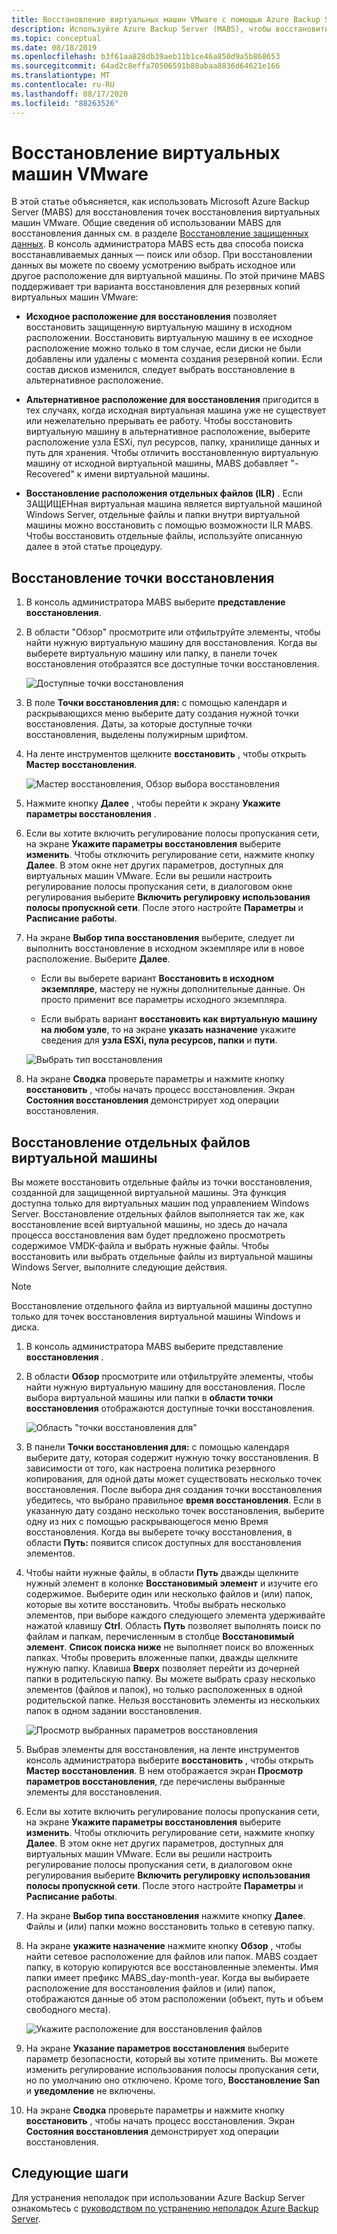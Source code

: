 ```yaml
---
title: Восстановление виртуальных машин VMware с помощью Azure Backup Server
description: Используйте Azure Backup Server (MABS), чтобы восстановить виртуальные машины VMware, работающие на сервере VMware vCenter/ESXi.
ms.topic: conceptual
ms.date: 08/18/2019
ms.openlocfilehash: b3f61aa828db39aeb11b1ce46a850d9a5b868653
ms.sourcegitcommit: 64ad2c8effa70506591b88abaa8836d64621e166
ms.translationtype: MT
ms.contentlocale: ru-RU
ms.lasthandoff: 08/17/2020
ms.locfileid: "88263526"
---
```

# <a name="restore-vmware-virtual-machines"></a>Восстановление виртуальных машин VMware

В этой статье объясняется, как использовать Microsoft Azure Backup Server (MABS) для восстановления точек восстановления виртуальных машин VMware. Общие сведения об использовании MABS для восстановления данных см. в разделе [Восстановление защищенных данных](./backup-azure-alternate-dpm-server.md). В консоль администратора MABS есть два способа поиска восстанавливаемых данных — поиск или обзор. При восстановлении данных вы можете по своему усмотрению выбрать исходное или другое расположение для виртуальной машины. По этой причине MABS поддерживает три варианта восстановления для резервных копий виртуальных машин VMware:

* **Исходное расположение для восстановления** позволяет восстановить защищенную виртуальную машину в исходном расположении. Восстановить виртуальную машину в ее исходное расположение можно только в том случае, если диски не были добавлены или удалены с момента создания резервной копии. Если состав дисков изменился, следует выбрать восстановление в альтернативное расположение.

* **Альтернативное расположение для восстановления** пригодится в тех случаях, когда исходная виртуальная машина уже не существует или нежелательно прерывать ее работу. Чтобы восстановить виртуальную машину в альтернативное расположение, выберите расположение узла ESXi, пул ресурсов, папку, хранилище данных и путь для хранения. Чтобы отличить восстановленную виртуальную машину от исходной виртуальной машины, MABS добавляет "-Recovered" к имени виртуальной машины.

* **Восстановление расположения отдельных файлов (ILR)** . Если ЗАЩИЩЕНная виртуальная машина является виртуальной машиной Windows Server, отдельные файлы и папки внутри виртуальной машины можно восстановить с помощью возможности ILR MABS. Чтобы восстановить отдельные файлы, используйте описанную далее в этой статье процедуру.

## <a name="restore-a-recovery-point"></a>Восстановление точки восстановления

1. В консоль администратора MABS выберите **представление восстановления**.

2. В области "Обзор" просмотрите или отфильтруйте элементы, чтобы найти нужную виртуальную машину для восстановления. Когда вы выберете виртуальную машину или папку, в панели точек восстановления отобразятся все доступные точки восстановления.

    ![Доступные точки восстановления](./media/restore-azure-backup-server-vmware/recovery-points.png)

3. В поле **Точки восстановления для:** с помощью календаря и раскрывающихся меню выберите дату создания нужной точки восстановления. Даты, за которые доступные точки восстановления, выделены полужирным шрифтом.

4. На ленте инструментов щелкните **восстановить** , чтобы открыть **Мастер восстановления**.

    ![Мастер восстановления, Обзор выбора восстановления](./media/restore-azure-backup-server-vmware/recovery-wizard.png)

5. Нажмите кнопку **Далее** , чтобы перейти к экрану **Укажите параметры восстановления** .

6. Если вы хотите включить регулирование полосы пропускания сети, на экране **Укажите параметры восстановления** выберите **изменить**. Чтобы отключить регулирование сети, нажмите кнопку **Далее**. В этом окне нет других параметров, доступных для виртуальных машин VMware. Если вы решили настроить регулирование полосы пропускания сети, в диалоговом окне регулирования выберите **Включить регулировку использования полосы пропускной сети**. После этого настройте **Параметры** и **Расписание работы**.

7. На экране **Выбор типа восстановления** выберите, следует ли выполнить восстановление в исходном экземпляре или в новое расположение. Выберите **Далее**.

     * Если вы выберете вариант **Восстановить в исходном экземпляре**, мастеру не нужны дополнительные данные. Он просто применит все параметры исходного экземпляра.

     * Если выбрать вариант **восстановить как виртуальную машину на любом узле**, то на экране **указать назначение** укажите сведения для **узла ESXi, пула ресурсов, папки** и **пути**.

      ![Выбрать тип восстановления](./media/restore-azure-backup-server-vmware/recovery-type.png)

8. На экране **Сводка** проверьте параметры и нажмите кнопку **восстановить** , чтобы начать процесс восстановления. Экран **Состояния восстановления** демонстрирует ход операции восстановления.

## <a name="restore-an-individual-file-from-a-vm"></a>Восстановление отдельных файлов виртуальной машины

Вы можете восстановить отдельные файлы из точки восстановления, созданной для защищенной виртуальной машины. Эта функция доступна только для виртуальных машин под управлением Windows Server. Восстановление отдельных файлов выполняется так же, как восстановление всей виртуальной машины, но здесь до начала процесса восстановления вам будет предложено просмотреть содержимое VMDK-файла и выбрать нужные файлы. Чтобы восстановить или выбрать отдельные файлы из виртуальной машины Windows Server, выполните следующие действия.

>[!NOTE]
>Восстановление отдельного файла из виртуальной машины доступно только для точек восстановления виртуальной машины Windows и диска.

1. В консоль администратора MABS выберите представление **восстановления** .

2. В области **Обзор** просмотрите или отфильтруйте элементы, чтобы найти нужную виртуальную машину для восстановления. После выбора виртуальной машины или папки в **области точки восстановления** отображаются доступные точки восстановления.

    ![Область "точки восстановления для"](./media/restore-azure-backup-server-vmware/vmware-rp-disk.png)

3. В панели **Точки восстановления для:** с помощью календаря выберите дату, которая содержит нужную точку восстановления. В зависимости от того, как настроена политика резервного копирования, для одной даты может существовать несколько точек восстановления. После выбора дня создания точки восстановления убедитесь, что выбрано правильное **время восстановления**. Если в указанную дату создано несколько точек восстановления, выберите одну из них с помощью раскрывающегося меню Время восстановления. Когда вы выберете точку восстановления, в области **Путь:** появится список доступных для восстановления элементов.

4. Чтобы найти нужные файлы, в области **Путь** дважды щелкните нужный элемент в колонке **Восстановимый элемент** и изучите его содержимое. Выберите один или несколько файлов и (или) папок, которые вы хотите восстановить. Чтобы выбрать несколько элементов, при выборе каждого следующего элемента удерживайте нажатой клавишу **Ctrl**. Область **Путь** позволяет выполнять поиск по файлам и папкам, перечисленным в столбце **Восстановимый элемент**. **Список поиска ниже** не выполняет поиск во вложенных папках. Чтобы проверить вложенные папки, дважды щелкните нужную папку. Клавиша **Вверх** позволяет перейти из дочерней папки в родительскую папку. Вы можете выбрать сразу несколько элементов (файлов и папок), но только расположенных в одной родительской папке. Нельзя восстановить элементы из нескольких папок в одном задании восстановления.

    ![Просмотр выбранных параметров восстановления](./media/restore-azure-backup-server-vmware/vmware-rp-disk-ilr-2.png)

5. Выбрав элементы для восстановления, на ленте инструментов консоль администратора выберите **восстановить** , чтобы открыть **Мастер восстановления**. В нем отображается экран **Просмотр параметров восстановления**, где перечислены выбранные элементы для восстановления.

6. Если вы хотите включить регулирование полосы пропускания сети, на экране **Укажите параметры восстановления** выберите **изменить**. Чтобы отключить регулирование сети, нажмите кнопку **Далее**. В этом окне нет других параметров, доступных для виртуальных машин VMware. Если вы решили настроить регулирование полосы пропускания сети, в диалоговом окне регулирования выберите **Включить регулировку использования полосы пропускной сети**. После этого настройте **Параметры** и **Расписание работы**.
7. На экране **Выбор типа восстановления** нажмите кнопку **Далее**. Файлы и (или) папки можно восстановить только в сетевую папку.
8. На экране **укажите назначение** нажмите кнопку **Обзор** , чтобы найти сетевое расположение для файлов или папок. MABS создает папку, в которую копируются все восстановленные элементы. Имя папки имеет префикс MABS_day-month-year. Когда вы выбираете расположение для восстановления файлов и (или) папок, отображаются данные об этом расположении (объект, путь и объем свободного места).

    ![Укажите расположение для восстановления файлов](./media/restore-azure-backup-server-vmware/specify-destination.png)

9. На экране **Указание параметров восстановления** выберите параметр безопасности, который вы хотите применить. Вы можете изменить регулирование использования полосы пропускания сети, но по умолчанию оно отключено. Кроме того, **Восстановление San** и **уведомление** не включены.
10. На экране **Сводка** проверьте параметры и нажмите кнопку **восстановить** , чтобы начать процесс восстановления. Экран **Состояния восстановления** демонстрирует ход операции восстановления.

## <a name="next-steps"></a>Следующие шаги

Для устранения неполадок при использовании Azure Backup Server ознакомьтесь с [руководством по устранению неполадок Azure Backup Server](./backup-azure-mabs-troubleshoot.md).

